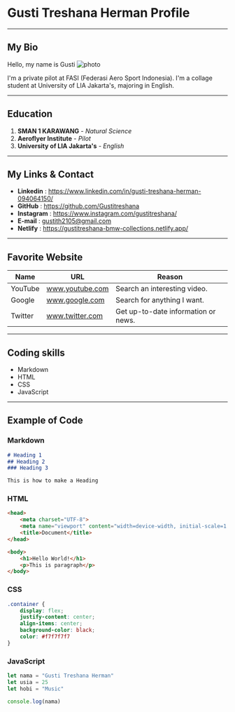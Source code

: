 # Gusti Treshana Herman Profile

---

## My Bio
Hello, my name is Gusti
![photo](https://media.licdn.com/dms/image/D5603AQH1RNDSh6ZBPA/profile-displayphoto-shrink_800_800/0/1692458225575?e=2147483647&v=beta&t=KfzpjaxmAfIoEd6M_FmbCmrPOvXa9_LOc1ztTHBdTKs)

I'm a private pilot at FASI (Federasi Aero Sport Indonesia). I'm a collage student at University of LIA Jakarta's, majoring in English.

---

## Education
1. **SMAN 1 KARAWANG** - _Natural Science_
2. **Aeroflyer Institute** - _Pilot_
3. **University of LIA Jakarta's** - _English_

---

## My Links & Contact
* **Linkedin**  : https://www.linkedin.com/in/gusti-treshana-herman-094064150/
* **GitHub**    : https://github.com/Gustitreshana
* **Instagram** : https://www.instagram.com/gustitreshana/
* **E-mail**    : gustith2105@gmail.com
* **Netlify**   : https://gustitreshana-bmw-collections.netlify.app/

---

## Favorite Website
|Name   |URL            |Reason                             |
|-------|---------------|-----------------------------------|
|YouTube|www.youtube.com|Search an interesting video.       |
|Google |www.google.com |Search for anything I want.        |
|Twitter|www.twitter.com|Get up-to-date information or news.|

---

## Coding skills
* Markdown
* HTML
* CSS
* JavaScript

---

## Example of Code
### Markdown

```Markdown
# Heading 1
## Heading 2
### Heading 3

This is how to make a Heading
```

### HTML
```HTML
<head>
    <meta charset="UTF-8">
    <meta name="viewport" content="width=device-width, initial-scale=1.0">
    <title>Document</title>
</head>

<body>
    <h1>Hello World!</h1>
    <p>This is paragraph</p>
</body>
```
### CSS
```CSS
.container {
    display: flex;
    justify-content: center;
    align-items: center;
    background-color: black;
    color: #f7f7f7f7
}
```
### JavaScript
```JavaScript
let nama = "Gusti Treshana Herman"
let usia = 25
let hobi = "Music"

console.log(nama)
```